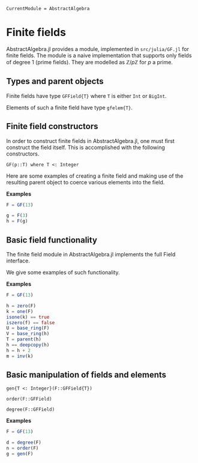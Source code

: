 ```@meta
CurrentModule = AbstractAlgebra
```

# Finite fields

AbstractAlgebra.jl provides a module, implemented in `src/julia/GF.jl` for
finite fields. The module is a naive implementation that supports only fields of degree
$1$ (prime fields). They are modelled as $\mathbb{Z}/p\mathbb{Z}$ for $p$ a prime.

## Types and parent objects

Finite fields have type `GFField{T}` where `T` is either `Int` or `BigInt`.

Elements of such a finite field have type `gfelem{T}`.

## Finite field constructors

In order to construct finite fields in AbstractAlgebra.jl, one must first construct the
field itself. This is accomplished with the following constructors.

```@docs
GF(p::T) where T <: Integer
```

Here are some examples of creating a finite field and making use of the resulting
parent object to coerce various elements into the field.

**Examples**

```julia
F = GF(13)

g = F(3)
h = F(g)
```

## Basic field functionality

The finite field module in AbstractAlgebra.jl implements the full Field interface.

We give some examples of such functionality.

**Examples**

```julia
F = GF(13)

h = zero(F)
k = one(F)
isone(k) == true
iszero(f) == false
U = base_ring(F)
V = base_ring(h)
T = parent(h)
h == deepcopy(h)
h = h + 2
m = inv(k)
```

## Basic manipulation of fields and elements

```@docs
gen{T <: Integer}(F::GFField{T})
```

```@docs
order(F::GFField)
```

```@docs
degree(F::GFField)
```

**Examples**

```julia
F = GF(13)

d = degree(F)
n = order(F)
g = gen(F)
```


